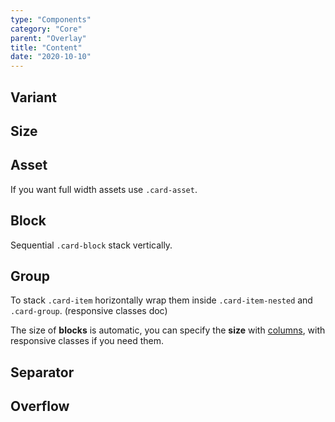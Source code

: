 ```yaml
---
type: "Components"
category: "Core"
parent: "Overlay"
title: "Content"
date: "2020-10-10"
---
```


## Variant

<demo>
  <demovanilla src="vanilla/components/core/overlay/variant">
  </demovanilla>
</demo>

## Size

<demo>
  <demovanilla src="vanilla/components/core/overlay/size">
  </demovanilla>
</demo>

## Asset

If you want full width assets use `.card-asset`.

<demo>
  <demovanilla src="vanilla/components/core/overlay/asset">
  </demovanilla>
</demo>

## Block

Sequential `.card-block` stack vertically.

<demo>
  <demovanilla src="vanilla/components/core/overlay/block">
  </demovanilla>
</demo>

## Group

To stack `.card-item` horizontally wrap them inside `.card-item-nested` and `.card-group`.
(responsive classes doc)

<demo>
  <demovanilla src="vanilla/components/core/overlay/group">
  </demovanilla>
</demo>

The size of **blocks** is automatic, you can specify the **size** with [columns](/components/core/column), with responsive classes if you need them.

<demo>
  <demovanilla src="vanilla/components/core/overlay/group-block">
  </demovanilla>
</demo>

## Separator

<demo>
  <demovanilla src="vanilla/components/core/overlay/separator">
  </demovanilla>
</demo>

## Overflow

<demo>
  <demovanilla src="vanilla/components/core/overlay/overflow-y">
  </demovanilla>
</demo>
